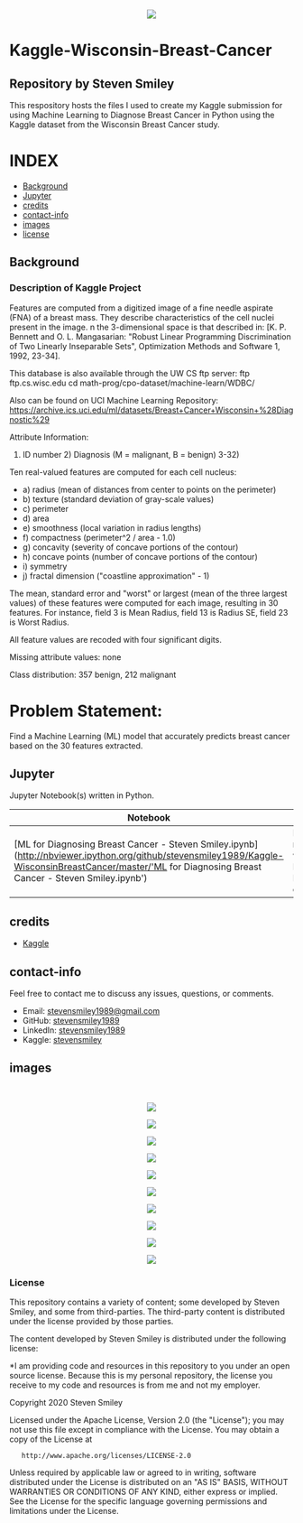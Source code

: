 <br/>
<p align="center">
<img src="https://raw.githubusercontent.com/stevensmiley1989/Kaggle-WisconsinBreastCancer/master/GitHub_Images/BreastCancer_TitleGIF.gif">
</p>

# Kaggle-Wisconsin-Breast-Cancer
## Repository by Steven Smiley

This respository hosts the files I used to create my Kaggle submission for using Machine Learning to Diagnose Breast Cancer in Python using the Kaggle dataset from the Wisconsin Breast Cancer study.


# INDEX

* [Background](#Background)
* [Jupyter](#Jupyter)
* [credits](#credits)
* [contact-info](#contact-info)
* [images](#images)
* [license](#license)


## Background
### Description of Kaggle Project 

Features are computed from a digitized image of a fine needle aspirate (FNA) of a breast mass. They describe characteristics of the cell nuclei present in the image. n the 3-dimensional space is that described in: [K. P. Bennett and O. L. Mangasarian: "Robust Linear Programming Discrimination of Two Linearly Inseparable Sets", Optimization Methods and Software 1, 1992, 23-34].

This database is also available through the UW CS ftp server: ftp ftp.cs.wisc.edu cd math-prog/cpo-dataset/machine-learn/WDBC/

Also can be found on UCI Machine Learning Repository: https://archive.ics.uci.edu/ml/datasets/Breast+Cancer+Wisconsin+%28Diagnostic%29

Attribute Information:

1) ID number 2) Diagnosis (M = malignant, B = benign) 3-32)

Ten real-valued features are computed for each cell nucleus:

* a) radius (mean of distances from center to points on the perimeter) 
* b) texture (standard deviation of gray-scale values) 
* c) perimeter 
* d) area 
* e) smoothness (local variation in radius lengths) 
* f) compactness (perimeter^2 / area - 1.0) 
* g) concavity (severity of concave portions of the contour) 
* h) concave points (number of concave portions of the contour) 
* i) symmetry 
* j) fractal dimension ("coastline approximation" - 1)

The mean, standard error and "worst" or largest (mean of the three largest values) of these features were computed for each image, resulting in 30 features. For instance, field 3 is Mean Radius, field 13 is Radius SE, field 23 is Worst Radius.

All feature values are recoded with four significant digits.

Missing attribute values: none

Class distribution: 357 benign, 212 malignant

# Problem Statement:

Find a Machine Learning (ML) model that accurately predicts breast cancer based on the 30 features extracted.

## Jupyter
Jupyter Notebook(s) written in Python.

| Notebook | Description |
|--------------------------------------------------------------------------------------------------------------|-------------------------------------------------------------------------------------------------------------------------------------------------------------------|
| [ML for Diagnosing Breast Cancer - Steven Smiley.ipynb](http://nbviewer.ipython.org/github/stevensmiley1989/Kaggle-WisconsinBreastCancer/master/'ML for Diagnosing Breast Cancer - Steven Smiley.ipynb') | My Jupyter notebook written in Python for Kaggle competition. |


## credits

* [Kaggle](https://www.kaggle.com/)

## contact-info

Feel free to contact me to discuss any issues, questions, or comments.

* Email: [stevensmiley1989@gmail.com](mailto:stevensmiley1989@gmail.com)
* GitHub: [stevensmiley1989](https://github.com/stevensmiley1989)
* LinkedIn: [stevensmiley1989](https://www.linkedin.com/in/stevensmiley1989)
* Kaggle: [stevensmiley](https://www.kaggle.com/stevensmiley)

## images

<br/>
<p align="center">
<img src="https://raw.githubusercontent.com/stevensmiley1989/Kaggle-WisconsinBreastCancer/master/Figure1.Heatmap.png">
</p>

<p align="center">
<img src="https://raw.githubusercontent.com/stevensmiley1989/Kaggle-WisconsinBreastCancer/master/Figure2.A_LR_Confusion_Matrix.png">
<br/>
</p>

<p align="center">
<img src="https://raw.githubusercontent.com/stevensmiley1989/Kaggle-WisconsinBreastCancer/master/Figure3.A_SVM_Confusion_Matrix.png">
<br/>
</p>

<p align="center">
<img src="https://raw.githubusercontent.com/stevensmiley1989/Kaggle-WisconsinBreastCancer/master/Figure4.A_MLP_Confusion_Matrix.png">
<br/>
</p>

<p align="center">
<img src="https://raw.githubusercontent.com/stevensmiley1989/Kaggle-WisconsinBreastCancer/master/Figure5.A_RF_Confusion_Matrix.png">
<br/>
</p>

<p align="center">
<img src="https://raw.githubusercontent.com/stevensmiley1989/Kaggle-WisconsinBreastCancer/master/Figure5.B_RF_Variable_Importance_Plot.png">
<br/>
</p>

<p align="center">
<img src="https://raw.githubusercontent.com/stevensmiley1989/Kaggle-WisconsinBreastCancer/master/Figure6.A_GB_Confusion_Matrix.png">
<br/>
</p>

<p align="center">
<img src="https://raw.githubusercontent.com/stevensmiley1989/Kaggle-WisconsinBreastCancer/master/Figure6.B_GB_Variable_Importance_Plot.png">
<br/>
</p>


<p align="center">
<img src="https://raw.githubusercontent.com/stevensmiley1989/Kaggle-WisconsinBreastCancer/master/Figure7.A_XGB_Confusion_Matrix.png">
<br/>
</p>

<p align="center">
<img src="https://raw.githubusercontent.com/stevensmiley1989/Kaggle-WisconsinBreastCancer/master/Figure7.B_XGB_Variable_Importance_Plot.png">
<br/>
</p>


### License

This repository contains a variety of content; some developed by Steven Smiley, and some from third-parties.  The third-party content is distributed under the license provided by those parties.

The content developed by Steven Smiley is distributed under the following license:

*I am providing code and resources in this repository to you under an open source license.  Because this is my personal repository, the license you receive to my code and resources is from me and not my employer. 

   Copyright 2020 Steven Smiley

   Licensed under the Apache License, Version 2.0 (the "License");
   you may not use this file except in compliance with the License.
   You may obtain a copy of the License at

       http://www.apache.org/licenses/LICENSE-2.0

   Unless required by applicable law or agreed to in writing, software
   distributed under the License is distributed on an "AS IS" BASIS,
   WITHOUT WARRANTIES OR CONDITIONS OF ANY KIND, either express or implied.
   See the License for the specific language governing permissions and
   limitations under the License.
   
